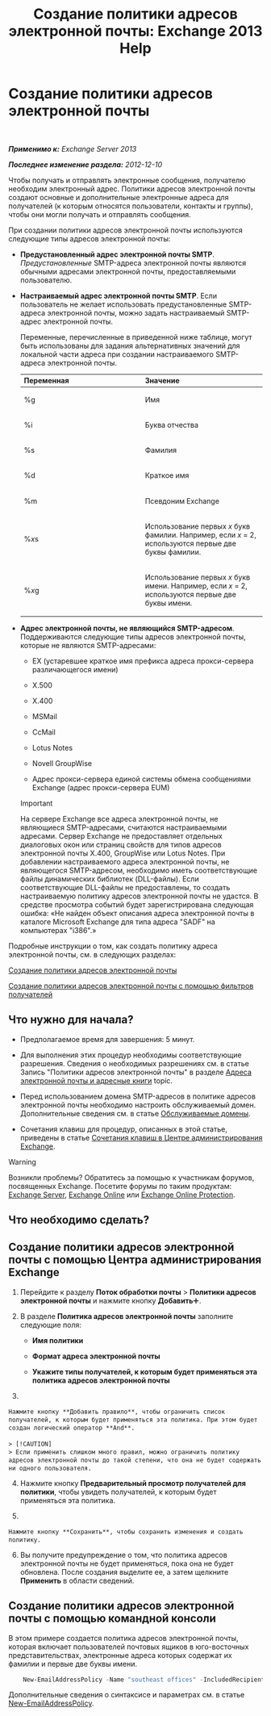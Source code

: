 ﻿---
title: 'Создание политики адресов электронной почты: Exchange 2013 Help'
TOCTitle: Создание политики адресов электронной почты
ms:assetid: eb2bf42e-2058-4e17-85d5-97546433b40a
ms:mtpsurl: https://technet.microsoft.com/ru-ru/library/Bb125137(v=EXCHG.150)
ms:contentKeyID: 50489408
ms.date: 05/22/2018
mtps_version: v=EXCHG.150
f1_keywords:
- Microsoft.Exchange.Management.SnapIn.Esm.OrganizationConfiguration.NewEmailAddressPolicyWizardForm.EmailAddressPolicyIntroductionPage
ms.translationtype: MT
---

# Создание политики адресов электронной почты

 

_**Применимо к:** Exchange Server 2013_

_**Последнее изменение раздела:** 2012-12-10_

Чтобы получать и отправлять электронные сообщения, получателю необходим электронный адрес. Политики адресов электронной почты создают основные и дополнительные электронные адреса для получателей (к которым относятся пользователи, контакты и группы), чтобы они могли получать и отправлять сообщения.

При создании политики адресов электронной почты используются следующие типы адресов электронной почты:

  - **Предустановленный адрес электронной почты SMTP**. *Предустановленные* SMTP-адреса электронной почты являются обычными адресами электронной почты, предоставляемыми пользователю.

  - **Настраиваемый адрес электронной почты SMTP**. Если пользователь не желает использовать предустановленные SMTP-адреса электронной почты, можно задать настраиваемый SMTP-адрес электронной почты.
    
    Переменные, перечисленные в приведенной ниже таблице, могут быть использованы для задания альтернативных значений для локальной части адреса при создании настраиваемого SMTP-адреса электронной почты.
    
    
    <table>
    <colgroup>
    <col style="width: 50%" />
    <col style="width: 50%" />
    </colgroup>
    <thead>
    <tr class="header">
    <th>Переменная</th>
    <th>Значение</th>
    </tr>
    </thead>
    <tbody>
    <tr class="odd">
    <td><p>%g</p></td>
    <td><p>Имя</p></td>
    </tr>
    <tr class="even">
    <td><p>%i</p></td>
    <td><p>Буква отчества</p></td>
    </tr>
    <tr class="odd">
    <td><p>%s</p></td>
    <td><p>Фамилия</p></td>
    </tr>
    <tr class="even">
    <td><p>%d</p></td>
    <td><p>Краткое имя</p></td>
    </tr>
    <tr class="odd">
    <td><p>%m</p></td>
    <td><p>Псевдоним Exchange</p></td>
    </tr>
    <tr class="even">
    <td><p>%<em>x</em>s</p></td>
    <td><p>Использование первых <em>x</em> букв фамилии. Например, если <em>x</em> = 2, используются первые две буквы фамилии.</p></td>
    </tr>
    <tr class="odd">
    <td><p>%<em>x</em>g</p></td>
    <td><p>Использование первых <em>x</em> букв имени. Например, если <em>x</em> = 2, используются первые две буквы имени.</p></td>
    </tr>
    </tbody>
    </table>


  - **Адрес электронной почты, не являющийся SMTP-адресом**. Поддерживаются следующие типы адресов электронной почты, которые не являются SMTP-адресами:
    
      - EX (устаревшее краткое имя префикса адреса прокси-сервера различающегося имени)
    
      - X.500
    
      - X.400
    
      - MSMail
    
      - CcMail
    
      - Lotus Notes
    
      - Novell GroupWise
    
      - Адрес прокси-сервера единой системы обмена сообщениями Exchange (адрес прокси-сервера EUM)
    
    > [!IMPORTANT]  
    > На сервере Exchange все адреса электронной почты, не являющиеся SMTP-адресами, считаются настраиваемыми адресами. Сервер Exchange не предоставляет отдельных диалоговых окон или страниц свойств для типов адресов электронной почты X.400, GroupWise или Lotus Notes. При добавлении настраиваемого адреса электронной почты, не являющегося SMTP-адресом, необходимо иметь соответствующие файлы динамических библиотек (DLL-файлы). Если соответствующие DLL-файлы не предоставлены, то создать настраиваемую политику адресов электронной почты не удастся. В средстве просмотра событий будет зарегистрирована следующая ошибка: «Не найден объект описания адреса электронной почты в каталоге Microsoft Exchange для типа адреса &quot;SADF&quot; на компьютерах &quot;i386&quot;.»


Подробные инструкции о том, как создать политику адреса электронной почты, см. в следующих разделах:

[Создание политики адресов электронной почты](create-an-email-address-policy-exchange-2013-help.md)

[Создание политики адресов электронной почты с помощью фильтров получателей](create-an-email-address-policy-by-using-recipient-filters-exchange-2013-help.md)

## Что нужно для начала?

  - Предполагаемое время для завершения: 5 минут.

  - Для выполнения этих процедур необходимы соответствующие разрешения. Сведения о необходимых разрешениях см. в статье Запись "Политики адресов электронной почты" в разделе [Адреса электронной почты и адресные книги](email-addresses-and-address-books-exchange-2013-help.md) topic.

  - Перед использованием домена SMTP-адресов в политике адресов электронной почты необходимо настроить обслуживаемый домен. Дополнительные сведения см. в статье [Обслуживаемые домены](accepted-domains-exchange-2013-help.md).

  - Сочетания клавиш для процедур, описанных в этой статье, приведены в статье [Сочетания клавиш в Центре администрирования Exchange](keyboard-shortcuts-in-the-exchange-admin-center-exchange-online-protection-help.md).

> [!WARNING]  
> Возникли проблемы? Обратитесь за помощью к участникам форумов, посвященных Exchange. Посетите форумы по таким продуктам: <a href="https://go.microsoft.com/fwlink/p/?linkid=60612">Exchange Server</a>, <a href="https://go.microsoft.com/fwlink/p/?linkid=267542">Exchange Online</a> или <a href="https://go.microsoft.com/fwlink/p/?linkid=285351">Exchange Online Protection</a>.


## Что необходимо сделать?

## Создание политики адресов электронной почты с помощью Центра администрирования Exchange

1.  Перейдите к разделу **Поток обработки почты** \> **Политики адресов электронной почты** и нажмите кнопку **Добавить**![Значок добавления](images/JJ218640.c1e75329-d6d7-4073-a27d-498590bbb558(EXCHG.150).gif "Значок добавления").

2.  В разделе **Политика адресов электронной почты** заполните следующие поля:
    
      - **Имя политики**
    
      - **Формат адреса электронной почты**
    
      - **Укажите типы получателей, к которым будет применяться эта политика адресов электронной почты**

3.  
    
    Нажмите кнопку **Добавить правило**, чтобы ограничить список получателей, к которым будет применяться эта политика. При этом будет создан логический оператор **And**.
    
    > [!CAUTION]  
    > Если применить слишком много правил, можно ограничить политику адресов электронной почты до такой степени, что она не будет содержать ни одного пользователя.


4.  Нажмите кнопку **Предварительный просмотр получателей для политики**, чтобы увидеть получателей, к которым будет применяться эта политика.

5.  
    
    Нажмите кнопку **Сохранить**, чтобы сохранить изменения и создать политику.

6.  Вы получите предупреждение о том, что политика адресов электронной почты не будет применяться, пока она не будет обновлена. После создания выделите ее, а затем щелкните **Применить** в области сведений.

## Создание политики адресов электронной почты с помощью командной консоли

В этом примере создается политика адресов электронной почты, которая включает пользователей почтовых ящиков в юго-восточных представительствах, электронные адреса которых содержат их фамилии и первые две буквы имени.
```powershell
    New-EmailAddressPolicy -Name "southeast offices" -IncludedRecipients MailboxUsers -ConditionalStateorProvince "Georgia","Alabama","Louisiana" -EnabledEmailAddressTemplates "SMTP:%s%2g@southeast.contoso.com"
```
Дополнительные сведения о синтаксисе и параметрах см. в статье [New-EmailAddressPolicy](https://technet.microsoft.com/ru-ru/library/aa996800\(v=exchg.150\)).

